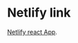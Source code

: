 # Netlify link

 [Netlify react App](https://63562d432ef0e123562f6402--bejewelled-frangollo-cfc5b1.netlify.app/).

